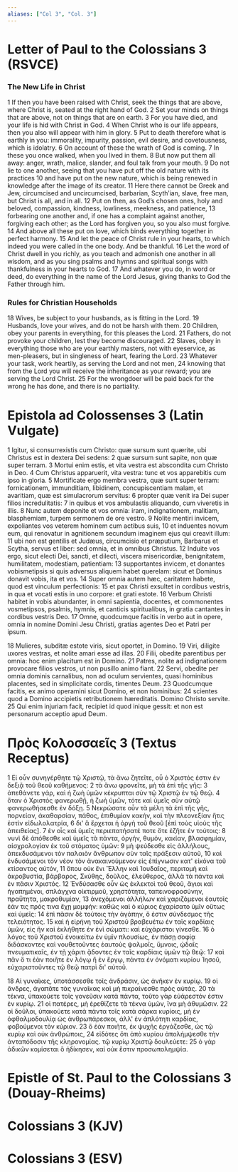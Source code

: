 ```yaml
---
aliases: ["Col 3", "Col. 3"]
---
```



# Letter of Paul to the Colossians 3 (RSVCE)

### The New Life in Christ
1 If then you have been raised with Christ, seek the things that are above, where Christ is, seated at the right hand of God.
2 Set your minds on things that are above, not on things that are on earth.
3 For you have died, and your life is hid with Christ in God.
4 When Christ who is our life appears, then you also will appear with him in glory.
5 Put to death therefore what is earthly in you: immorality, impurity, passion, evil desire, and covetousness, which is idolatry.
6 On account of these the wrath of God is coming.
7 In these you once walked, when you lived in them.
8 But now put them all away: anger, wrath, malice, slander, and foul talk from your mouth.
9 Do not lie to one another, seeing that you have put off the old nature with its practices
10 and have put on the new nature, which is being renewed in knowledge after the image of its creator.
11 Here there cannot be Greek and Jew, circumcised and uncircumcised, barbarian, Scythʹian, slave, free man, but Christ is all, and in all.
12 Put on then, as God’s chosen ones, holy and beloved, compassion, kindness, lowliness, meekness, and patience,
13 forbearing one another and, if one has a complaint against another, forgiving each other; as the Lord has forgiven you, so you also must forgive.
14 And above all these put on love, which binds everything together in perfect harmony.
15 And let the peace of Christ rule in your hearts, to which indeed you were called in the one body. And be thankful.
16 Let the word of Christ dwell in you richly, as you teach and admonish one another in all wisdom, and as you sing psalms and hymns and spiritual songs with thankfulness in your hearts to God.
17 And whatever you do, in word or deed, do everything in the name of the Lord Jesus, giving thanks to God the Father through him.
### Rules for Christian Households
18 Wives, be subject to your husbands, as is fitting in the Lord.
19 Husbands, love your wives, and do not be harsh with them.
20 Children, obey your parents in everything, for this pleases the Lord.
21 Fathers, do not provoke your children, lest they become discouraged.
22 Slaves, obey in everything those who are your earthly masters, not with eyeservice, as men-pleasers, but in singleness of heart, fearing the Lord.
23 Whatever your task, work heartily, as serving the Lord and not men,
24 knowing that from the Lord you will receive the inheritance as your reward; you are serving the Lord Christ.
25 For the wrongdoer will be paid back for the wrong he has done, and there is no partiality.


# Epistola ad Colossenses 3 (Latin Vulgate)

1 Igitur, si consurrexistis cum Christo: quæ sursum sunt quærite, ubi Christus est in dextera Dei sedens:
2 quæ sursum sunt sapite, non quæ super terram.
3 Mortui enim estis, et vita vestra est abscondita cum Christo in Deo.
4 Cum Christus apparuerit, vita vestra: tunc et vos apparebitis cum ipso in gloria.
5 Mortificate ergo membra vestra, quæ sunt super terram: fornicationem, immunditiam, libidinem, concupiscentiam malam, et avaritiam, quæ est simulacrorum servitus:
6 propter quæ venit ira Dei super filios incredulitatis:
7 in quibus et vos ambulastis aliquando, cum viveretis in illis.
8 Nunc autem deponite et vos omnia: iram, indignationem, malitiam, blasphemiam, turpem sermonem de ore vestro.
9 Nolite mentiri invicem, expoliantes vos veterem hominem cum actibus suis,
10 et induentes novum eum, qui renovatur in agnitionem secundum imaginem ejus qui creavit illum:
11 ubi non est gentilis et Judæus, circumcisio et præputium, Barbarus et Scytha, servus et liber: sed omnia, et in omnibus Christus.
12 Induite vos ergo, sicut electi Dei, sancti, et dilecti, viscera misericordiæ, benignitatem, humilitatem, modestiam, patientiam:
13 supportantes invicem, et donantes vobismetipsis si quis adversus aliquem habet querelam: sicut et Dominus donavit vobis, ita et vos.
14 Super omnia autem hæc, caritatem habete, quod est vinculum perfectionis:
15 et pax Christi exsultet in cordibus vestris, in qua et vocati estis in uno corpore: et grati estote.
16 Verbum Christi habitet in vobis abundanter, in omni sapientia, docentes, et commonentes vosmetipsos, psalmis, hymnis, et canticis spiritualibus, in gratia cantantes in cordibus vestris Deo.
17 Omne, quodcumque facitis in verbo aut in opere, omnia in nomine Domini Jesu Christi, gratias agentes Deo et Patri per ipsum.

18 Mulieres, subditæ estote viris, sicut oportet, in Domino.
19 Viri, diligite uxores vestras, et nolite amari esse ad illas.
20 Filii, obedite parentibus per omnia: hoc enim placitum est in Domino.
21 Patres, nolite ad indignationem provocare filios vestros, ut non pusillo animo fiant.
22 Servi, obedite per omnia dominis carnalibus, non ad oculum servientes, quasi hominibus placentes, sed in simplicitate cordis, timentes Deum.
23 Quodcumque facitis, ex animo operamini sicut Domino, et non hominibus:
24 scientes quod a Domino accipietis retributionem hæreditatis. Domino Christo servite.
25 Qui enim injuriam facit, recipiet id quod inique gessit: et non est personarum acceptio apud Deum.


# Πρὸς Κολοσσαεῖς 3 (Textus Receptus)

1 Εἰ οὖν συνηγέρθητε τῷ Χριστῷ, τὰ ἄνω ζητεῖτε, οὗ ὁ Χριστός ἐστιν ἐν δεξιᾷ τοῦ θεοῦ καθήμενος:
2 τὰ ἄνω φρονεῖτε, μὴ τὰ ἐπὶ τῆς γῆς:
3 ἀπεθάνετε γάρ, καὶ ἡ ζωὴ ὑμῶν κέκρυπται σὺν τῷ Χριστῷ ἐν τῷ θεῷ.
4 ὅταν ὁ Χριστὸς φανερωθῇ, ἡ ζωὴ ὑμῶν, τότε καὶ ὑμεῖς σὺν αὐτῷ φανερωθήσεσθε ἐν δόξῃ.
5 Νεκρώσατε οὖν τὰ μέλη τὰ ἐπὶ τῆς γῆς, πορνείαν, ἀκαθαρσίαν, πάθος, ἐπιθυμίαν κακήν, καὶ τὴν πλεονεξίαν ἥτις ἐστὶν εἰδωλολατρία,
6 δι' ἃ ἔρχεται ἡ ὀργὴ τοῦ θεοῦ [ἐπὶ τοὺς υἱοὺς τῆς ἀπειθείας].
7 ἐν οἷς καὶ ὑμεῖς περιεπατήσατέ ποτε ὅτε ἐζῆτε ἐν τούτοις:
8 νυνὶ δὲ ἀπόθεσθε καὶ ὑμεῖς τὰ πάντα, ὀργήν, θυμόν, κακίαν, βλασφημίαν, αἰσχρολογίαν ἐκ τοῦ στόματος ὑμῶν:
9 μὴ ψεύδεσθε εἰς ἀλλήλους, ἀπεκδυσάμενοι τὸν παλαιὸν ἄνθρωπον σὺν ταῖς πράξεσιν αὐτοῦ,
10 καὶ ἐνδυσάμενοι τὸν νέον τὸν ἀνακαινούμενον εἰς ἐπίγνωσιν κατ' εἰκόνα τοῦ κτίσαντος αὐτόν,
11 ὅπου οὐκ ἔνι Ἕλλην καὶ Ἰουδαῖος, περιτομὴ καὶ ἀκροβυστία, βάρβαρος, Σκύθης, δοῦλος, ἐλεύθερος, ἀλλὰ τὰ πάντα καὶ ἐν πᾶσιν Χριστός.
12 Ἐνδύσασθε οὖν ὡς ἐκλεκτοὶ τοῦ θεοῦ, ἅγιοι καὶ ἠγαπημένοι, σπλάγχνα οἰκτιρμοῦ, χρηστότητα, ταπεινοφροσύνην, πραΰτητα, μακροθυμίαν,
13 ἀνεχόμενοι ἀλλήλων καὶ χαριζόμενοι ἑαυτοῖς ἐάν τις πρός τινα ἔχῃ μομφήν: καθὼς καὶ ὁ κύριος ἐχαρίσατο ὑμῖν οὕτως καὶ ὑμεῖς:
14 ἐπὶ πᾶσιν δὲ τούτοις τὴν ἀγάπην, ὅ ἐστιν σύνδεσμος τῆς τελειότητος.
15 καὶ ἡ εἰρήνη τοῦ Χριστοῦ βραβευέτω ἐν ταῖς καρδίαις ὑμῶν, εἰς ἣν καὶ ἐκλήθητε ἐν ἑνὶ σώματι: καὶ εὐχάριστοι γίνεσθε.
16 ὁ λόγος τοῦ Χριστοῦ ἐνοικείτω ἐν ὑμῖν πλουσίως, ἐν πάσῃ σοφίᾳ διδάσκοντες καὶ νουθετοῦντες ἑαυτοὺς ψαλμοῖς, ὕμνοις, ᾠδαῖς πνευματικαῖς, ἐν τῇ χάριτι ᾄδοντες ἐν ταῖς καρδίαις ὑμῶν τῷ θεῷ:
17 καὶ πᾶν ὅ τι ἐὰν ποιῆτε ἐν λόγῳ ἢ ἐν ἔργῳ, πάντα ἐν ὀνόματι κυρίου Ἰησοῦ, εὐχαριστοῦντες τῷ θεῷ πατρὶ δι' αὐτοῦ.

18 Αἱ γυναῖκες, ὑποτάσσεσθε τοῖς ἀνδράσιν, ὡς ἀνῆκεν ἐν κυρίῳ.
19 οἱ ἄνδρες, ἀγαπᾶτε τὰς γυναῖκας καὶ μὴ πικραίνεσθε πρὸς αὐτάς.
20 τὰ τέκνα, ὑπακούετε τοῖς γονεῦσιν κατὰ πάντα, τοῦτο γὰρ εὐάρεστόν ἐστιν ἐν κυρίῳ.
21 οἱ πατέρες, μὴ ἐρεθίζετε τὰ τέκνα ὑμῶν, ἵνα μὴ ἀθυμῶσιν.
22 οἱ δοῦλοι, ὑπακούετε κατὰ πάντα τοῖς κατὰ σάρκα κυρίοις, μὴ ἐν ὀφθαλμοδουλίᾳ ὡς ἀνθρωπάρεσκοι, ἀλλ' ἐν ἁπλότητι καρδίας, φοβούμενοι τὸν κύριον.
23 ὃ ἐὰν ποιῆτε, ἐκ ψυχῆς ἐργάζεσθε, ὡς τῷ κυρίῳ καὶ οὐκ ἀνθρώποις,
24 εἰδότες ὅτι ἀπὸ κυρίου ἀπολήμψεσθε τὴν ἀνταπόδοσιν τῆς κληρονομίας. τῷ κυρίῳ Χριστῷ δουλεύετε:
25 ὁ γὰρ ἀδικῶν κομίσεται ὃ ἠδίκησεν, καὶ οὐκ ἔστιν προσωπολημψία.


# Epistle of St. Paul to the Colossians 3 (Douay-Rheims)


# Colossians 3 (KJV)


# Colossians 3 (ESV)

